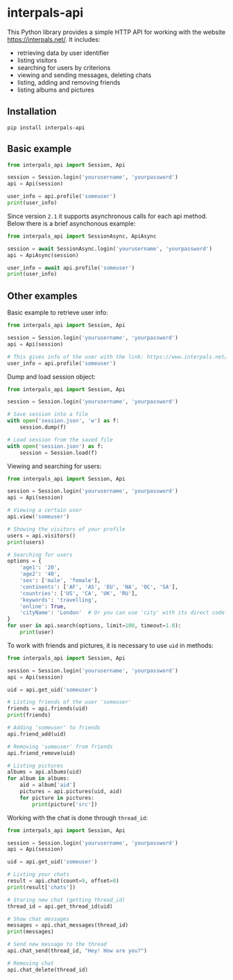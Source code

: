 # interpals-api

This Python library provides a simple HTTP API for working with the website https://interpals.net/. It includes:

* retrieving data by user identifier
* listing visitors
* searching for users by criterions
* viewing and sending messages, deleting chats
* listing, adding and removing friends
* listing albums and pictures

## Installation

```
pip install interpals-api
```

## Basic example

```python
from interpals_api import Session, Api

session = Session.login('yourusername', 'yourpassword')
api = Api(session)

user_info = api.profile('someuser')
print(user_info)
```

Since version `2.1` it supports asynchronous calls for each api method. Below there is a brief asynchonous example:

```python
from interpals_api import SessionAsync, ApiAsync

session = await SessionAsync.login('yourusername', 'yourpassword')
api = ApiAsync(session)

user_info = await api.profile('someuser')
print(user_info)
```

## Other examples

Basic example to retrieve user info:

```python
from interpals_api import Session, Api

session = Session.login('yourusername', 'yourpassword')
api = Api(session)

# This gives info of the user with the link: https://www.interpals.net/someuser
user_info = api.profile('someuser')
```

Dump and load session object:

```python
from interpals_api import Session, Api

session = Session.login('yourusername', 'yourpassword')

# Save session into a file
with open('session.json', 'w') as f:
    session.dump(f)

# Load session from the saved file
with open('session.json') as f:
    session = Session.load(f)
```

Viewing and searching for users:

```python
from interpals_api import Session, Api

session = Session.login('yourusername', 'yourpassword')
api = Api(session)

# Viewing a certain user
api.view('someuser')

# Showing the visitors of your profile
users = api.visitors()
print(users)

# Searching for users
options = {
    'age1': '20',
    'age2': '40',
    'sex': ['male', 'female'],
    'continents': ['AF', 'AS', 'EU', 'NA', 'OC', 'SA'],
    'countries': ['US', 'CA', 'UK', 'RU'],
    'keywords': 'travelling',
    'online': True,
    'cityName': 'London'  # Or you can use 'city' with its direct code on the website (it's faster)
}
for user in api.search(options, limit=100, timeout=1.0):
    print(user)
```

To work with friends and pictures, it is necessary to use `uid` in methods:

```python
from interpals_api import Session, Api

session = Session.login('yourusername', 'yourpassword')
api = Api(session)

uid = api.get_uid('someuser')

# Listing friends of the user 'someuser'
friends = api.friends(uid)
print(friends)

# Adding 'someuser' to friends
api.friend_add(uid)

# Removing 'someuser' from friends
api.friend_remove(uid)

# Listing pictures
albums = api.albums(uid)
for album in albums:
    aid = album['aid']
    pictures = api.pictures(uid, aid)
    for picture in pictures:
        print(picture['src'])
```

Working with the chat is done through `thread_id`:

```python
from interpals_api import Session, Api

session = Session.login('yourusername', 'yourpassword')
api = Api(session)

uid = api.get_uid('someuser')

# Listing your chats
result = api.chat(count=9, offset=0)
print(result['chats'])

# Staring new chat (getting thread_id)
thread_id = api.get_thread_id(uid)

# Show chat messages
messages = api.chat_messages(thread_id)
print(messages)

# Send new message to the thread
api.chat_send(thread_id, "Hey! How are you?")

# Removing chat
api.chat_delete(thread_id)
```
